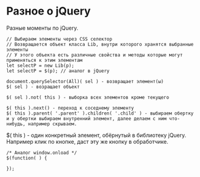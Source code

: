 # Разное о jQuery
Разные моменты по jQuery.

    // Выбираем элементы через CSS селектор
    // Возвращается объект класса Lib, внутри которого хранятся выбранные элементы
    // У этого объекта есть различные свойства и методы которые могут применяться к этим элементам
    let selectP = new Lib(p);
    let selectP = $(p); // аналог в jQuery

    document.querySelector(All)( sel ) - возвращает элемент(ы)
    $( sel ) - возращает объект

    $( sel ).not( this ) - выборка всех элементов кроме текущего

    $( this ).next() - переход к соседнему элементу
    $( this ).parent( '.parent' ).children( '.child' ) - выбираем обертку и у обертки выбираем внутренний элемент, далее делаем с ним что-нибудь, например скрываем.

$( this ) - один конкретный элемент, обёрнутый в библиотеку jQuery. Например клик по кнопке, даст эту же кнопку в обработчике.

    /* Аналог window.onload */
    $(function( ) {

    });
